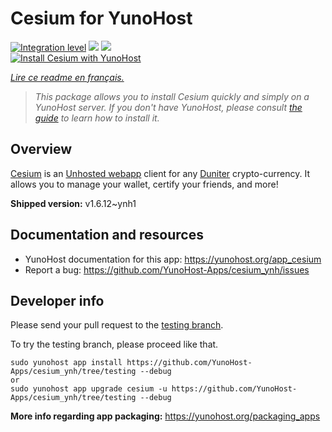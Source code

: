 <!--
N.B.: This README was automatically generated by https://github.com/YunoHost/apps/tree/master/tools/README-generator
It shall NOT be edited by hand.
-->

# Cesium for YunoHost

[![Integration level](https://dash.yunohost.org/integration/cesium.svg)](https://dash.yunohost.org/appci/app/cesium) ![](https://ci-apps.yunohost.org/ci/badges/cesium.status.svg) ![](https://ci-apps.yunohost.org/ci/badges/cesium.maintain.svg)  
[![Install Cesium with YunoHost](https://install-app.yunohost.org/install-with-yunohost.svg)](https://install-app.yunohost.org/?app=cesium)

*[Lire ce readme en français.](./README_fr.md)*

> *This package allows you to install Cesium quickly and simply on a YunoHost server.
If you don't have YunoHost, please consult [the guide](https://yunohost.org/#/install) to learn how to install it.*

## Overview

[Cesium](https://cesium.app) is an [Unhosted webapp](https://unhosted.org) client for any [Duniter](https://duniter.org) crypto-currency.
It allows you to manage your wallet, certify your friends, and more!


**Shipped version:** v1.6.12~ynh1



## Documentation and resources

* YunoHost documentation for this app: https://yunohost.org/app_cesium
* Report a bug: https://github.com/YunoHost-Apps/cesium_ynh/issues

## Developer info

Please send your pull request to the [testing branch](https://github.com/YunoHost-Apps/cesium_ynh/tree/testing).

To try the testing branch, please proceed like that.
```
sudo yunohost app install https://github.com/YunoHost-Apps/cesium_ynh/tree/testing --debug
or
sudo yunohost app upgrade cesium -u https://github.com/YunoHost-Apps/cesium_ynh/tree/testing --debug
```

**More info regarding app packaging:** https://yunohost.org/packaging_apps